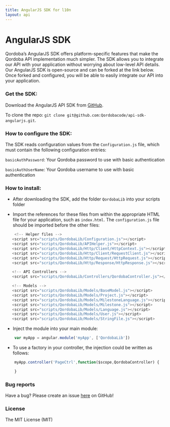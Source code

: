 ```yaml
---
title: AngularJS SDK for l10n
layout: api
---
```


# AngularJS SDK

Qordoba’s AngularJS SDK offers platform-specific features that make the Qordoba API implementation much simpler. The SDK allows you to integrate our API with your application without worrying about low-level API details. Our AngularJS SDK is open-source and can be forked at the link below. Once forked and configured, you will be able to easily integrate our API into your application.

### Get the SDK:

Download the AngularJS API SDK from [GitHub](https://github.com/Qordobacode/api-sdk-angularjs).

To clone the repo: `git clone git@github.com:Qordobacode/api-sdk-angularjs.git`.

### How to configure the SDK:

The SDK reads configuration values from the `Configuration.js` file, which must contain the following configuration entries:

`basicAuthPassword`: Your Qordoba password to use with basic authentication

`basicAuthUserName`: Your Qordoba username to use with basic authentication


### How to install:

* After downloading the SDK, add the folder `QordobaLib` into your scripts folder
   
* Import the references for these files from within the appropriate HTML file for your application, such as `index.html`. The `configuration.js` file should be imported before the other files:

```javascript
    <!-- Helper files -->
   <script src="scripts/QordobaLib/Configuration.js"></script>
   <script src="scripts/QordobaLib/APIHelper.js"></script>
   <script src="scripts/QordobaLib/Http/Client/HttpContext.js"></script>
   <script src="scripts/QordobaLib/Http/Client/RequestClient.js"></script>
   <script src="scripts/QordobaLib/Http/Request/HttpRequest.js"></script>
   <script src="scripts/QordobaLib/Http/Response/HttpResponse.js"></script>

   <!-- API Controllers -->
   <script src="scripts/QordobaLib/Controllers/QordobaController.js"></script>

   <!-- Models -->
   <script src="scripts/QordobaLib/Models/BaseModel.js"></script>
   <script src="scripts/QordobaLib/Models/Project.js"></script>
   <script src="scripts/QordobaLib/Models/MilestoneLanguage.js"></script>
   <script src="scripts/QordobaLib/Models/Milestone.js"></script>
   <script src="scripts/QordobaLib/Models/Language.js"></script>
   <script src="scripts/QordobaLib/Models/User.js"></script>
   <script src="scripts/QordobaLib/Models/StringFile.js"></script>
```

* Inject the module into your main module:

```javascript
	var myApp = angular.module('myApp', ['QordobaLib'])
```

* To use a factory in your controller, the injection could be written as follows: 
 
```javascript
	myApp.controller('PageCtrl',function($scope,QordobaController) {

	}
```



### Bug reports
Have a bug? Please create an issue [here](https://github.com/Qordobacode/api-sdk-angularjs/issues) on GitHub! 


### License
The MIT License (MIT)
